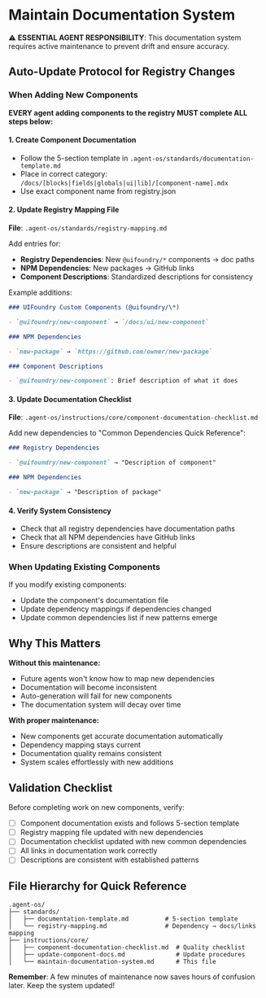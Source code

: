 # Maintain Documentation System

⚠️ **ESSENTIAL AGENT RESPONSIBILITY**: This documentation system requires active maintenance to prevent drift and ensure accuracy.

## Auto-Update Protocol for Registry Changes

### When Adding New Components

**EVERY agent adding components to the registry MUST complete ALL steps below:**

#### 1. Create Component Documentation

- Follow the 5-section template in `.agent-os/standards/documentation-template.md`
- Place in correct category: `/docs/[blocks|fields|globals|ui|lib]/[component-name].mdx`
- Use exact component name from registry.json

#### 2. Update Registry Mapping File

**File**: `.agent-os/standards/registry-mapping.md`

Add entries for:

- **Registry Dependencies**: New `@uifoundry/*` components → doc paths
- **NPM Dependencies**: New packages → GitHub links
- **Component Descriptions**: Standardized descriptions for consistency

Example additions:

```markdown
### UIFoundry Custom Components (@uifoundry/\*)

- `@uifoundry/new-component` → `/docs/ui/new-component`

### NPM Dependencies

- `new-package` → `https://github.com/owner/new-package`

### Component Descriptions

- `@uifoundry/new-component`: Brief description of what it does
```

#### 3. Update Documentation Checklist

**File**: `.agent-os/instructions/core/component-documentation-checklist.md`

Add new dependencies to "Common Dependencies Quick Reference":

```markdown
### Registry Dependencies

- `@uifoundry/new-component` → "Description of component"

### NPM Dependencies

- `new-package` → "Description of package"
```

#### 4. Verify System Consistency

- Check that all registry dependencies have documentation paths
- Check that all NPM dependencies have GitHub links
- Ensure descriptions are consistent and helpful

### When Updating Existing Components

If you modify existing components:

- Update the component's documentation file
- Update dependency mappings if dependencies changed
- Update common dependencies list if new patterns emerge

## Why This Matters

**Without this maintenance:**

- Future agents won't know how to map new dependencies
- Documentation will become inconsistent
- Auto-generation will fail for new components
- The documentation system will decay over time

**With proper maintenance:**

- New components get accurate documentation automatically
- Dependency mapping stays current
- Documentation quality remains consistent
- System scales effortlessly with new additions

## Validation Checklist

Before completing work on new components, verify:

- [ ] Component documentation exists and follows 5-section template
- [ ] Registry mapping file updated with new dependencies
- [ ] Documentation checklist updated with new common dependencies
- [ ] All links in documentation work correctly
- [ ] Descriptions are consistent with established patterns

## File Hierarchy for Quick Reference

```
.agent-os/
├── standards/
│   ├── documentation-template.md          # 5-section template
│   └── registry-mapping.md                # Dependency → docs/links mapping
├── instructions/core/
│   ├── component-documentation-checklist.md  # Quality checklist
│   ├── update-component-docs.md              # Update procedures
│   └── maintain-documentation-system.md      # This file
```

**Remember**: A few minutes of maintenance now saves hours of confusion later. Keep the system updated!
